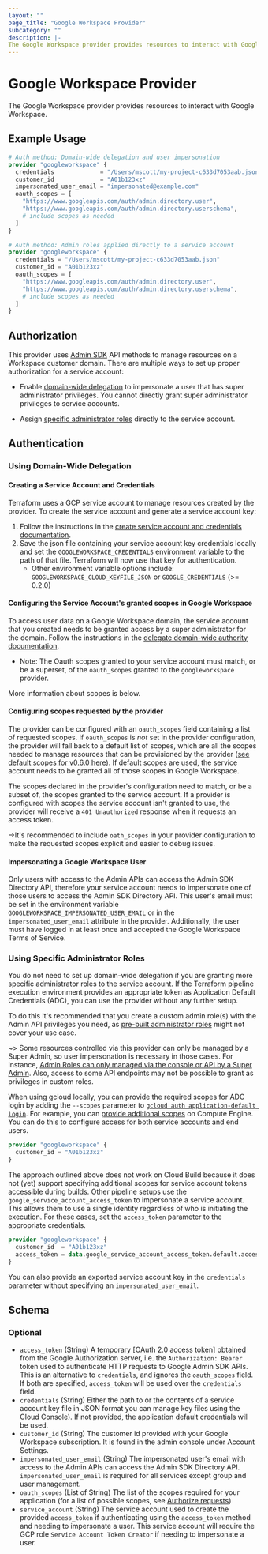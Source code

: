 ```yaml
---
layout: ""
page_title: "Google Workspace Provider"
subcategory: ""
description: |-
The Google Workspace provider provides resources to interact with Google Workspace.
---
```


# Google Workspace Provider

  The Google Workspace provider provides resources to interact with Google Workspace.

## Example Usage

```terraform
# Auth method: Domain-wide delegation and user impersonation
provider "googleworkspace" {
  credentials             = "/Users/mscott/my-project-c633d7053aab.json"
  customer_id             = "A01b123xz"
  impersonated_user_email = "impersonated@example.com"
  oauth_scopes = [
    "https://www.googleapis.com/auth/admin.directory.user",
    "https://www.googleapis.com/auth/admin.directory.userschema",
    # include scopes as needed
  ]
}
```

```terraform
# Auth method: Admin roles applied directly to a service account
provider "googleworkspace" {
  credentials = "/Users/mscott/my-project-c633d7053aab.json"
  customer_id = "A01b123xz"
  oauth_scopes = [
    "https://www.googleapis.com/auth/admin.directory.user",
    "https://www.googleapis.com/auth/admin.directory.userschema",
    # include scopes as needed
  ]
}
```

## Authorization
This provider uses [Admin SDK](https://developers.google.com/admin-sdk) API methods to manage resources on a Workspace customer domain. There are multiple ways to set up proper authorization for a service account:

* Enable [domain-wide delegation](#using-domain-wide-delegation) to impersonate a user that has super administrator privileges. You cannot directly grant super administrator privileges to service accounts.

* Assign [specific administrator roles](https://support.google.com/a/answer/9807615?hl=en&ref_topic=9832445) directly to the service account.

## Authentication

### Using Domain-Wide Delegation

#### Creating a Service Account and Credentials

Terraform uses a GCP service account to manage resources created by the provider. To create the service account and generate a service account key:

1. Follow the instructions in the [create service account and credentials documentation](https://developers.google.com/admin-sdk/directory/v1/guides/delegation#create_the_service_account_and_credentials).
2. Save the json file containing your service account key credentials locally and set the `GOOGLEWORKSPACE_CREDENTIALS` environment variable to the path of that file. Terraform will now use that key for authentication.
   * Other environment variable options include: `GOOGLEWORKSPACE_CLOUD_KEYFILE_JSON` or `GOOGLE_CREDENTIALS` (>= 0.2.0)

#### Configuring the Service Account's granted scopes in Google Workspace

To access user data on a Google Workspace domain, the service account that you created needs to be granted access
by a super administrator for the domain. Follow the instructions in the
[delegate domain-wide authority documentation](https://developers.google.com/admin-sdk/directory/v1/guides/delegation#delegate_domain-wide_authority_to_your_service_account).

* Note: The Oauth scopes granted to your service account must match, or be a superset, of the `oauth_scopes` granted to
the `googleworkspace` provider.

More information about scopes is below.

#### Configuring scopes requested by the provider

The provider can be configured with an `oauth_scopes` field containing a list of requested scopes. If `oauth_scopes` is _not_ set in the provider configuration, the provider will fall back to a default list of scopes, which are all the scopes needed to manage resources that can be provisioned by the provider ([see default scopes for v0.6.0 here](https://github.com/hashicorp/terraform-provider-googleworkspace/blob/v0.6.0/internal/provider/provider.go#L17-L30)). If default scopes are used, the service account needs to be granted all of those scopes in Google Workspace.

The scopes declared in the provider's configuration need to match, or be a subset of, the scopes granted to the service account. If a provider is configured with scopes the service account isn't granted to use, the provider will receive a `401 Unauthorized` response when it requests an access token.

->It's recommended to include `oath_scopes` in your provider configuration to make the requested scopes explicit and easier to debug issues.


#### Impersonating a Google Workspace User

Only users with access to the Admin APIs can access the Admin SDK Directory API, therefore your service account needs to impersonate one of those users to access the Admin SDK Directory API. This user's email
must be set in the environment variable `GOOGLEWORKSPACE_IMPERSONATED_USER_EMAIL` or in the `impersonated_user_email` attribute in the provider. Additionally, the user must have logged in at least once and accepted the Google Workspace Terms of Service.

### Using Specific Administrator Roles

You do not need to set up domain-wide delegation if you are granting more specific administrator roles to the service account. If the Terraform pipeline execution environment provides an appropriate token as Application Default Credentials (ADC), you can use the provider without any further setup.

To do this it's recommended that you create a custom admin role(s) with the Admin API privileges you need, as [pre-built administrator roles](https://support.google.com/a/answer/2405986) might not cover your use case.

~> Some resources controlled via this provider can only be managed by a Super Admin, so user impersonation is necessary in those cases. For instance, [Admin Roles can only managed via the console or API by a Super Admin](https://support.google.com/a/answer/2406043?hl=en). Also, access to some API endpoints may not be possible to grant as privileges in custom roles. 

When using gcloud locally, you can provide the required scopes for ADC login by adding the `--scopes` parameter to [`gcloud auth application-default login`](https://cloud.google.com/sdk/gcloud/reference/auth/application-default/login). For example, you can [provide additional scopes](https://cloud.google.com/sdk/gcloud/reference/beta/compute/instances/set-scopes) on Compute Engine. You can do this to configure access for both service accounts and end users.

```terraform
provider "googleworkspace" {
  customer_id = "A01b123xz"
}
```

The approach outlined above does not work on Cloud Build because it does not (yet) support specifying additional scopes for service account tokens accessible during builds. Other pipeline setups use the `google_service_account_access_token` to impersonate a service account. This allows them to use a single identity regardless of who is initiating the execution. For these cases, set the `access_token` parameter to the appropriate credentials.

```terraform
provider "googleworkspace" {
  customer_id  = "A01b123xz"
  access_token = data.google_service_account_access_token.default.access_token
}
```

You can also provide an exported service account key in the `credentials` parameter without specifying an `impersonated_user_email`.

<!-- schema generated by tfplugindocs -->
## Schema

### Optional

- `access_token` (String) A temporary [OAuth 2.0 access token] obtained from the Google Authorization server, i.e. the `Authorization: Bearer` token used to authenticate HTTP requests to Google Admin SDK APIs. This is an alternative to `credentials`, and ignores the `oauth_scopes` field. If both are specified, `access_token` will be used over the `credentials` field.
- `credentials` (String) Either the path to or the contents of a service account key file in JSON format you can manage key files using the Cloud Console).  If not provided, the application default credentials will be used.
- `customer_id` (String) The customer id provided with your Google Workspace subscription. It is found in the admin console under Account Settings.
- `impersonated_user_email` (String) The impersonated user's email with access to the Admin APIs can access the Admin SDK Directory API. `impersonated_user_email` is required for all services except group and user management.
- `oauth_scopes` (List of String) The list of the scopes required for your application (for a list of possible scopes, see [Authorize requests](https://developers.google.com/admin-sdk/directory/v1/guides/authorizing))
- `service_account` (String) The service account used to create the provided `access_token` if authenticating using the `access_token` method and needing to impersonate a user. This service account will require the GCP role `Service Account Token Creator` if needing to impersonate a user.
